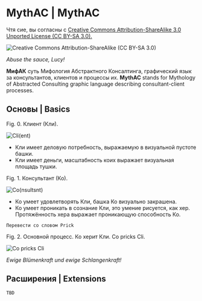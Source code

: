 # MythAC | MythAC

Чтя сие, вы согласны с [Creative Commons Attribution-ShareAlike 3.0 Unported License (CC BY-SA 3.0).](http://creativecommons.org/licenses/by-sa/3.0/)

![Creative Commons Attribution-ShareAlike (CC BY-SA 3.0)](http://i.creativecommons.org/l/by-sa/3.0/88x31.png)

_Abuse the sauce, Lucy!_

**МифАК** суть Мифология Абстрактного Консалтинга, графический язык за консультантов, клиентов и процессы их.
**MythAC** stands for Mythology of Abstracted Consulting graphic language describing consultant-client processes. 

## Основы | Basics
Fig. 0. Клиент (Кли). 

![Cli(ent)](https://raw.github.com/zarazum/mythac/master/img/cli.jpg)

* Кли имеет деловую потребность, выражаемую в визуальной пустоте башки. 
* Кли имеет деньги, масштабность коих выражает визуальная площадь тушки. 

Fig. 1. Консультант (Ко). 

![Co(nsultsnt)](https://raw.github.com/zarazum/mythac/master/img/co.jpg)

* Ко умеет удовлетворять Кли, башка Ко визуально закрашена. 
* Ко умеет проникать в сознание Кли, это умение рисуется, как хер. Протяжённость хера выражает проникающую способность Ко. 

`Перевести со словом Prick`

Fig. 2. Основной процесс. Ко херит Кли. Co pricks Cli. 

![Co pricks Cli](https://raw.github.com/zarazum/mythac/master/img/co-cli.jpg)

*Ewige Blümenkraft und ewige Schlangenkraft!*

## Расширения | Extensions

`TBD`
